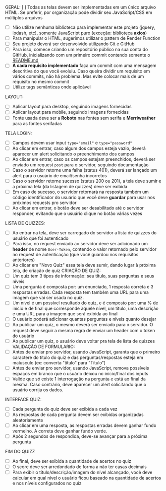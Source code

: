 GERAL:
[ ]  Todas as telas devem ser implementadas em um único arquivo HTML. Se preferir, por organização pode dividir seu JavaScript/CSS em múltiplos arquivos
- [ ]  Não utilize nenhuma biblioteca para implementar este projeto (jquery, lodash, etc), somente JavaScript puro (exceção: biblioteca **axios**)
- [ ]  Para manipular o HTML, sugerimos utilizar o pattern de Render Function
- [ ]  Seu projeto deverá ser desenvolvido utilizando Git e GitHub
- [ ]  Para isso, comece criando um repositório público na sua conta do GitHub, inicializando com um primeiro commit contendo somente o [README.md](http://readme.md)
- [ ]  **A cada requisito implementado** faça um commit com uma mensagem descritiva do que você evoluiu. Caso queira dividir um requisito em vários commits, não há problema. Mas evite colocar mais de um requisito no mesmo commit
- [ ]  Utilize tags semânticas onde aplicável

LAYOUT:
- [ ]  Aplicar layout para desktop, seguindo imagens fornecidas
- [ ]  Aplicar layout para mobile, seguindo imagens fornecidas
- [ ]  Fonte usada deve ser a **Roboto** nas fontes sem serifa e **Merriweather** para as fontes serifadas

TELA LOGIN:
- [ ]  Campos devem usar input `type="email"` e `type="password"`
- [ ]  Ao clicar em entrar, caso algum dos campos esteja vazio, deverá aparecer um alert solicitando o preenchimento dos campos
- [ ]  Ao clicar em entrar, caso os campos estejam preenchidos, deverá ser enviado um request `post` para o servidor, seguindo documentação
- [ ]  Caso o servidor retorne uma falha (status 401), deverá ser lançado um alert para o usuário de email/senha incorretos
- [ ]  Caso o servidor retorne sucesso (status 200 ou 201), a tela deve sumir e a próxima tela (da listagem de quizzes) deve ser exibida
- [ ]  Em caso de sucesso, o servidor retornará na resposta também um código identificador do usuário que você deve **guardar** para usar nos próximos requests pro servidor
- [ ]  Ao clicar em entrar, o botão deve ser desabilitado até o servidor responder, evitando que o usuário clique no botão várias vezes

LISTA DE QUIZZES:

- [ ]  Ao entrar na tela, deve ser carregado do servidor a lista de quizzes do usuário que foi autenticado
- [ ]  Para isso, no request enviado ao servidor deve ser adicionado um **header** de nome `User-Token`, contendo o valor retornado pelo servidor no request de autenticação (que você guardou nos requisitos anteriores)
- [ ]  Ao clicar em "Novo Quiz" essa tela deve sumir, dando lugar à próxima tela, de criação de quiz
CRIAÇÃO DE QUIZ:
- [ ]  Um quiz tem 3 tipos de informação: seu título, suas perguntas e seus níveis
- [ ]  Uma pergunta é composta por: um enunciado, 1 resposta correta e 3 respostas erradas. Cada resposta tem também uma URL para uma imagem que vai ser usada no quiz.
- [ ]  Um nível é um possível resultado do quiz, e é composto por: uma % de início e de final que corresponde àquele nível, um título, uma descrição e uma URL para a imagem que será exibida ao final
- [ ]  O usuário poderá adicionar quantas perguntas e níveis quanto desejar
- [ ]  Ao publicar um quiz, o mesmo deverá ser enviado para o servidor. O request deve seguir a mesma regra de enviar um header com o token do usuário
- [ ]  Ao publicar um quiz, o usuário deve voltar pra tela de lista de quizzes
VALIDAÇÃO DE FORMULARIO:
- [ ]  Antes de enviar pro servidor, usando JavaScript, garanta que o primeiro caractere do título do quiz e das perguntas/respostas esteja em maíusculo (ex: converta "título" para "Título")
- [ ]  Antes de enviar pro servidor, usando JavaScript, remova possíveis espaços em branco que o usuário deixou no início/final dos inputs
- [ ]  Valide que só existe 1 interrogação na pergunta e está ao final da mesma. Caso contrário, deve aparecer um alert solicitando que o usuário corrija os dados.

 INTERFACE QUIZ:

- [ ]  Cada pergunta do quiz deve ser exibida a cada vez
- [ ]  As respostas de cada pergunta devem ser exibidas organizadas aleatoriamente
- [ ]  Ao clicar em uma resposta, as respostas erradas devem ganhar fundo vermelho. A correta deve ganhar fundo verde.
- [ ]  Após 2 segundos de respondida, deve-se avançar para a próxima pergunta

FIM DO QUIZZ
- [ ]  Ao final, deve ser exibida a quantidade de acertos no quiz
- [ ]  O score deve ser arredondado de forma a não ter casas decimais
- [ ]  Para exibir o título/descrição/imagem do nível alcançado, você deve calcular em qual nível o usuário ficou baseado na quantidade de acertos e nos níveis configurados no quiz
